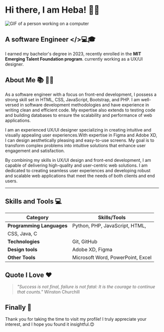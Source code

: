
# Hi there, I am Heba! 🙋‍♀️

![GIF of a person working on a computer](https://mir-s3-cdn-cf.behance.net/9a04dbe222f9908446f411cbd266f993/86db3b66-64a5-4cf4-9c20-b7679e299db1_rwc_0x42x1584x312x1584.png?h=ec1aff411592e9281bf47001d4f2d6c8)

## **A software Engineer** </>💻🎓

I earned my bachelor's degree in 2023,
recently enrolled in the **MIT Emerging Talent Foundation program**.
currently working as a UX/UI designer.

## About Me 📚 👩‍🎓  

As a software engineer with a focus on front-end development, 
I possess a strong skill set in HTML, CSS, JavaScript, Bootstrap, and PHP.
I am well-versed in software development methodologies and have experience
in writing clean and efficient code. My expertise also extends to testing
code and building databases to ensure the scalability and performance
of web applications.

I am an experienced UX/UI designer specializing in creating intuitive 
and visually appealing user experiences.With expertise in Figma and Adobe XD,
I can design aesthetically pleasing and easy-to-use screens.
My goal is to transform complex problems into intuitive solutions
that enhance user engagement and satisfaction.

By combining my skills in UX/UI design and front-end development,
I am capable of delivering high-quality and user-centric web solutions.
I am dedicated to creating seamless user experiences and developing
robust and scalable web applications that meet the needs of both 
clients and end users.

---

## Skills and Tools 💻


| Category               | Skills/Tools                          |
|------------------------|---------------------------------------|
| **Programming Languages** | Python, PHP, JavaScript, HTML,
CSS, Java, C                    |
| **Technologies**   | Git, GitHub                 |
| **Design tools**        | Adobe XD, Figma                    |
| **Other Tools**          | Microsoft Word, PowerPoint, Excel             |

## Quote I Love ❤️

>
>_"Success is not final, failure is not fatal:
It is the courage to continue that counts."_
Winston Churchill

## Finally 🎉

Thank you for taking the time to visit my profile!
I truly appreciate your interest, and I hope you found it insightful.😊
